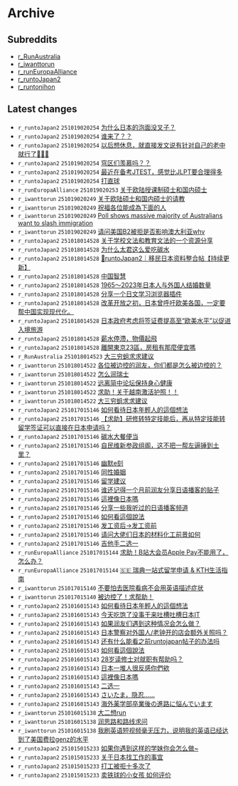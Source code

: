 # Archive

## Subreddits

- [r_RunAustralia](r_RunAustralia/index.md)
- [r_iwanttorun](r_iwanttorun/index.md)
- [r_runEuropaAlliance](r_runEuropaAlliance/index.md)
- [r_runtoJapan2](r_runtoJapan2/index.md)
- [r_runtonihon](r_runtonihon/index.md)

## Latest changes

- `r_runtoJapan2` `251019020254` [为什么日本的泡面没叉子？](posts/r_runtoJapan2/251018080048_1o9pz7n.md)
- `r_runtoJapan2` `251019020254` [谁来了？？](posts/r_runtoJapan2/251018152310_1o9ynic.md)
- `r_runtoJapan2` `251019020254` [以后想休息，就直接发文说有针对自己的老中就行了🏃🏻‍♂️](posts/r_runtoJapan2/251018064933_1o9ou63.md)
- `r_runtoJapan2` `251019020254` [穹区们羡慕吗？？](posts/r_runtoJapan2/251018061658_1o9ob3h.md)
- `r_runtoJapan2` `251019020254` [最近在备考JTEST，感觉比JLPT要合理得多](posts/r_runtoJapan2/251018111723_1o9t40m.md)
- `r_runtoJapan2` `251019020254` [打直球](posts/r_runtoJapan2/251018051050_1o9n75r.md)
- `r_runEuropaAlliance` `251019020253` [关于欧陆授课制硕士和国内硕士](posts/r_runEuropaAlliance/251018134109_1o9w4sk.md)
- `r_iwanttorun` `251019020249` [关于欧陆硕士和国内硕士的请教](posts/r_iwanttorun/251018133624_1o9w0mu.md)
- `r_iwanttorun` `251019020249` [祝福各位能成為下面的人](posts/r_iwanttorun/251018230631_1oaa7qn.md)
- `r_iwanttorun` `251019020249` [Poll shows massive majority of Australians want to slash immigration](posts/r_iwanttorun/251018145601_1o9xyv3.md)
- `r_iwanttorun` `251019020249` [请问美国B2被拒是否影响澳大利亚whv](posts/r_iwanttorun/251018020651_1o9js05.md)
- `r_runtoJapan2` `251018014528` [关于学校文法和教育文法的一个资源分享](posts/r_runtoJapan2/251017083507_1o8vw02.md)
- `r_runtoJapan2` `251018014528` [为什么太君这么爱吃碳水](posts/r_runtoJapan2/251017151855_1o946c5.md)
- `r_runtoJapan2` `251018014528` [🗾runtoJapan2｜移民日本资料整合帖【持续更新】](posts/r_runtoJapan2/251017080419_1o8vf4l.md)
- `r_runtoJapan2` `251018014528` [中国智慧](posts/r_runtoJapan2/251017085114_1o8w4q5.md)
- `r_runtoJapan2` `251018014528` [1965～2023年日本人与外国人结婚数量](posts/r_runtoJapan2/251017091455_1o8wi3y.md)
- `r_runtoJapan2` `251018014528` [分享一个日文学习浏览器插件](posts/r_runtoJapan2/251017082052_1o8vo4h.md)
- `r_runtoJapan2` `251018014528` [改革开放之初，日本曾呼吁欧美各国，一定要帮中国实现现代化。](posts/r_runtoJapan2/251017132150_1o916jo.md)
- `r_runtoJapan2` `251018014528` [日本政府考虑将签证费提高至“欧美水平”以促进入境旅游](posts/r_runtoJapan2/251017152653_1o94dsh.md)
- `r_runtoJapan2` `251018014528` [薪水停滯，物價起飛](posts/r_runtoJapan2/251017183428_1o99c29.md)
- `r_runtoJapan2` `251018014528` [離開東京23區，房租有那麼便宜嗎](posts/r_runtoJapan2/251017165327_1o96nzq.md)
- `r_RunAustralia` `251018014523` [大三穷蛆求求建议](posts/r_RunAustralia/251017122127_1o8zsrl.md)
- `r_iwanttorun` `251018014522` [各位被边控的润友，你们都是怎么被边控的？](posts/r_iwanttorun/251017162320_1o95viu.md)
- `r_iwanttorun` `251018014522` [怎么润瑞士](posts/r_iwanttorun/251017215834_1o9ei97.md)
- `r_iwanttorun` `251018014522` [远离简中论坛保持身心健康](posts/r_iwanttorun/251017032638_1o8qphx.md)
- `r_iwanttorun` `251018014522` [求助！关于越南激活护照！！](posts/r_iwanttorun/251017145137_1o93f9a.md)
- `r_iwanttorun` `251018014522` [大三穷蛆求求建议](posts/r_iwanttorun/251017113643_1o8ywjb.md)
- `r_runtoJapan2` `251017015146` [如何看待日本年輕人的這個想法](posts/r_runtoJapan2/251015132811_1o7b04v.md)
- `r_runtoJapan2` `251017015146` [【求助】研修转特定技能后，再从特定技能转留学签证可以直接在日本申请吗？](posts/r_runtoJapan2/251016110407_1o83652.md)
- `r_runtoJapan2` `251017015146` [碳水大餐便当](posts/r_runtoJapan2/251016152506_1o894tw.md)
- `r_runtoJapan2` `251017015146` [自民维新参政组阁，这不把一帮左逼锤到土里？](posts/r_runtoJapan2/251016061012_1o7yl0v.md)
- `r_runtoJapan2` `251017015146` [幽默e刻](posts/r_runtoJapan2/251016033127_1o7vtkk.md)
- `r_runtoJapan2` `251017015146` [同性婚姻](posts/r_runtoJapan2/251016231756_1o8lg7k.md)
- `r_runtoJapan2` `251017015146` [留学建议](posts/r_runtoJapan2/251016104021_1o82quo.md)
- `r_runtoJapan2` `251017015146` [谁还记得一个月前润友分享日语播客的贴子](posts/r_runtoJapan2/251016024837_1o7uzgp.md)
- `r_runtoJapan2` `251017015146` [這裡像日本嗎](posts/r_runtoJapan2/251015112845_1o78es4.md)
- `r_runtoJapan2` `251017015146` [分享一些我听过的日语播客频道](posts/r_runtoJapan2/251016055459_1o7yc8h.md)
- `r_runtoJapan2` `251017015146` [如何看這個說法](posts/r_runtoJapan2/251015080314_1o751v8.md)
- `r_runtoJapan2` `251017015146` [发工资后→发工资前](posts/r_runtoJapan2/251016060759_1o7yjra.md)
- `r_runtoJapan2` `251017015146` [请问大佬们日本的材料化工前景如何](posts/r_runtoJapan2/251016044102_1o7x3d8.md)
- `r_runtoJapan2` `251017015146` [吉他手二选一](posts/r_runtoJapan2/251016103142_1o82lmp.md)
- `r_runEuropaAlliance` `251017015144` [求助！B站大会员Apple Pay不能用了，怎么办？](posts/r_runEuropaAlliance/251016204217_1o8hom8.md)
- `r_runEuropaAlliance` `251017015144` [🇸🇪 瑞典一站式留学申请 & KTH生活指南](posts/r_runEuropaAlliance/251015004633_1o6x069.md)
- `r_iwanttorun` `251017015140` [不要怕去医院看病不会用英语描述症状](posts/r_iwanttorun/251016230452_1o8l5l7.md)
- `r_iwanttorun` `251017015140` [被边控了！求帮助！](posts/r_iwanttorun/251016162251_1o8aong.md)
- `r_runtoJapan2` `251016015143` [如何看待日本年輕人的這個想法](posts/r_runtoJapan2/251015132811_1o7b04v.md)
- `r_runtoJapan2` `251016015143` [今天吃饱了没事干来吐槽吐槽日本IT](posts/r_runtoJapan2/251015112308_1o78b0i.md)
- `r_runtoJapan2` `251016015143` [如果润友们遇到这种情况会怎么做？](posts/r_runtoJapan2/251015075634_1o74y8g.md)
- `r_runtoJapan2` `251016015143` [日本警察对外国人/老钟开的店会额外关照吗？](posts/r_runtoJapan2/251015233850_1o7qxfv.md)
- `r_runtoJapan2` `251016015143` [还有什么能看之前runtojapan帖子的办法吗](posts/r_runtoJapan2/251015200356_1o7lktq.md)
- `r_runtoJapan2` `251016015143` [如何看這個說法](posts/r_runtoJapan2/251015080314_1o751v8.md)
- `r_runtoJapan2` `251016015143` [28岁读修士对就职有帮助吗？](posts/r_runtoJapan2/251015020016_1o6ylae.md)
- `r_runtoJapan2` `251016015143` [日本一堆人很反感你們欸](posts/r_runtoJapan2/251015161733_1o7fh99.md)
- `r_runtoJapan2` `251016015143` [這裡像日本嗎](posts/r_runtoJapan2/251015112845_1o78es4.md)
- `r_runtoJapan2` `251016015143` [二选一](posts/r_runtoJapan2/251015155036_1o7er5w.md)
- `r_runtoJapan2` `251016015143` [さいたま，隐忍……](posts/r_runtoJapan2/251015172821_1o7heek.md)
- `r_runtoJapan2` `251016015143` [海外薬学部卒業後の進路に悩んでいます](posts/r_runtoJapan2/251015051223_1o72bqg.md)
- `r_iwanttorun` `251016015138` [大二想run](posts/r_iwanttorun/251015034742_1o70sad.md)
- `r_iwanttorun` `251016015138` [润思路和路线求问](posts/r_iwanttorun/251015073147_1o74l29.md)
- `r_iwanttorun` `251016015138` [我刷英语短视频毫无压力，说明我的英语已经达到了美国费拉genz的水平](posts/r_iwanttorun/251015220418_1o7oomd.md)
- `r_runtoJapan2` `251015015233` [如果你遇到这样的学妹你会怎么做~](posts/r_runtoJapan2/251014072555_1o68xpt.md)
- `r_runtoJapan2` `251015015233` [关于日本找工作的事宜](posts/r_runtoJapan2/251014030014_1o649xq.md)
- `r_runtoJapan2` `251015015233` [打工被拒十多次了](posts/r_runtoJapan2/251014125423_1o6epf1.md)
- `r_runtoJapan2` `251015015233` [卖铁球的小女孩 如何评价](posts/r_runtoJapan2/251014101104_1o6bi68.md)
